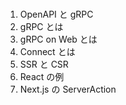 ###

1. OpenAPI と gRPC
2. gRPC とは
3. gRPC on Web とは
4. Connect とは
5. SSR と CSR
6. React の例
7. Next.js の ServerAction

